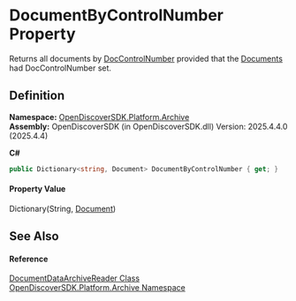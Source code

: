 # DocumentByControlNumber Property


Returns all documents by <a href="5bf04a4e-5496-1528-2730-041321ca181e">DocControlNumber</a> provided that the <a href="b68ae6b1-5941-ef7e-5054-9537863e0856">Documents</a> had DocControlNumber set.



## Definition
**Namespace:** <a href="8fac0511-5eca-a179-d28a-c0a07e46597f">OpenDiscoverSDK.Platform.Archive</a>  
**Assembly:** OpenDiscoverSDK (in OpenDiscoverSDK.dll) Version: 2025.4.4.0 (2025.4.4)

**C#**
``` C#
public Dictionary<string, Document> DocumentByControlNumber { get; }
```



#### Property Value
Dictionary(String, <a href="1ada9969-add0-f951-f601-f7107618fb9d">Document</a>)

## See Also


#### Reference
<a href="2a65ab11-cb67-f74a-b87a-61814d9c3b11">DocumentDataArchiveReader Class</a>  
<a href="8fac0511-5eca-a179-d28a-c0a07e46597f">OpenDiscoverSDK.Platform.Archive Namespace</a>  
